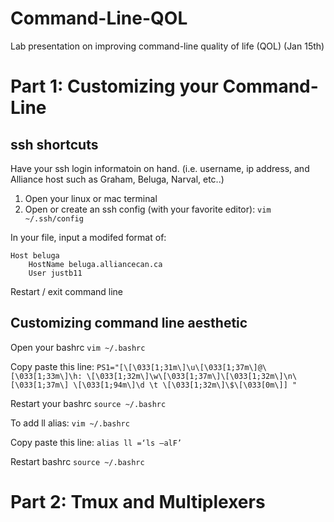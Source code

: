 # Command-Line-QOL
Lab presentation on improving command-line quality of life (QOL) (Jan 15th)


# Part 1: Customizing your Command-Line

## ssh shortcuts

Have your ssh login informatoin on hand. (i.e. username, ip address, and Alliance host such as Graham, Beluga, Narval, etc..)
1. Open your linux or mac terminal
2. Open or create an ssh config (with your favorite editor):
`vim ~/.ssh/config`

In your file, input a modifed format of: 
```
Host beluga
    HostName beluga.alliancecan.ca
    User justb11
```

Restart / exit command line

## Customizing command line aesthetic
Open your bashrc
`vim ~/.bashrc`

Copy paste this line:
`PS1="[\[\033[1;31m\]\u\[\033[1;37m\]@\[\033[1;33m\]\h: \[\033[1;32m\]\w\[\033[1;37m\]\[\033[1;32m\]\n\[\033[1;37m\] \[\033[1;94m\]\d \t \[\033[1;32m\]\$\[\033[0m\]] "`

Restart your bashrc
`source ~/.bashrc`

To add ll alias: 
`vim ~/.bashrc`

Copy paste this line:
`alias ll =‘ls –alF’`

Restart bashrc
`source ~/.bashrc`

# Part 2: Tmux and Multiplexers
